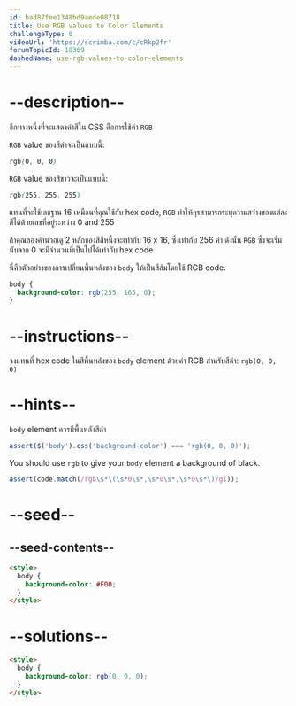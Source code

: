 ```yaml
---
id: bad87fee1348bd9aede08718
title: Use RGB values to Color Elements
challengeType: 0
videoUrl: 'https://scrimba.com/c/cRkp2fr'
forumTopicId: 18369
dashedName: use-rgb-values-to-color-elements
---
```


# --description--

อีกทางหนึ่งที่จะแสดงค่าสีใน CSS คือการใช้ค่า `RGB` 

`RGB` value ของสีดำจะเป็นแบบนี้:

```css
rgb(0, 0, 0)
```

`RGB` value ของสีขาวจะเป็นแบบนี้:

```css
rgb(255, 255, 255)
```

แทนที่จะใช้เลขฐาน 16 เหมือนที่คุณใช้กับ hex code,  `RGB` ทำให้คุรสามารถระบุความสว่างของแต่ละสีได้ด้วยเลขที่อยู่ระหว่าง 0 and 255

ถ้าคุณลองคำนวณดู 2 หลักของสีสีหนึ่งจะเท่ากับ 16 x 16, ซึ่งเท่ากับ 256 ค่า
ดังนั้น `RGB` ซึ่งจะเริ่มนับจาก 0 จะมีจำนวนที่เป็นไปได้เท่ากับ hex code

นี่คือตัวอย่างของการเปลี่ยนพื้นหลังของ `body` ให้เป็นสีส้มโดยใช้ RGB code.

```css
body {
  background-color: rgb(255, 165, 0);
}
```

# --instructions--

จงแทนที่ hex code ในสีพื้นหลังของ `body` element ด้วยค่า RGB สำหรับสีดำ: `rgb(0, 0, 0)`

# --hints--

`body` element ควรมีพื้นหลังสีดำ

```js
assert($('body').css('background-color') === 'rgb(0, 0, 0)');
```

You should use `rgb` to give your `body` element a background of black.

```js
assert(code.match(/rgb\s*\(\s*0\s*,\s*0\s*,\s*0\s*\)/gi));
```

# --seed--

## --seed-contents--

```html
<style>
  body {
    background-color: #F00;
  }
</style>
```

# --solutions--

```html
<style>
  body {
    background-color: rgb(0, 0, 0);
  }
</style>
```
